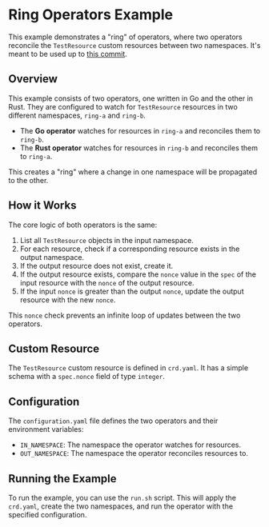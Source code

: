 # Ring Operators Example

This example demonstrates a "ring" of operators, where two operators reconcile the `TestResource` custom resources
between two namespaces. It's meant to be used up
to [this commit](https://github.com/jonathancasters/wasm-operator-rework/commit/328bea268d9645aefaf6a74064d4aa08d08c7770).

## Overview

This example consists of two operators, one written in Go and the other in Rust. They are configured to watch for
`TestResource` resources in two different namespaces, `ring-a` and `ring-b`.

- The **Go operator** watches for resources in `ring-a` and reconciles them to `ring-b`.
- The **Rust operator** watches for resources in `ring-b` and reconciles them to `ring-a`.

This creates a "ring" where a change in one namespace will be propagated to the other.

## How it Works

The core logic of both operators is the same:

1. List all `TestResource` objects in the input namespace.
2. For each resource, check if a corresponding resource exists in the output namespace.
3. If the output resource does not exist, create it.
4. If the output resource exists, compare the `nonce` value in the `spec` of the input resource with the `nonce` of the
   output resource.
5. If the input `nonce` is greater than the output `nonce`, update the output resource with the new `nonce`.

This `nonce` check prevents an infinite loop of updates between the two operators.

## Custom Resource

The `TestResource` custom resource is defined in `crd.yaml`. It has a simple schema with a `spec.nonce` field of type
`integer`.

## Configuration

The `configuration.yaml` file defines the two operators and their environment variables:

- `IN_NAMESPACE`: The namespace the operator watches for resources.
- `OUT_NAMESPACE`: The namespace the operator reconciles resources to.

## Running the Example

To run the example, you can use the `run.sh` script. This will apply the `crd.yaml`, create the two namespaces, and run
the operator with the specified configuration.